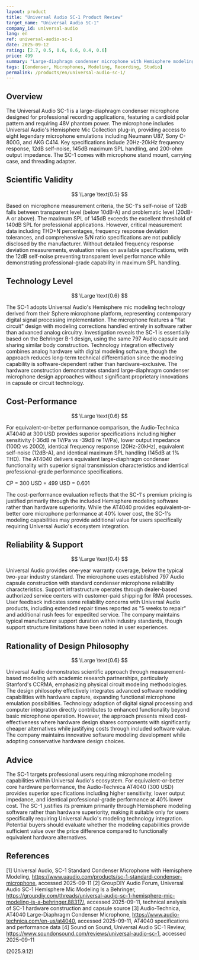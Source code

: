 ```yaml
---
layout: product
title: "Universal Audio SC-1 Product Review"
target_name: "Universal Audio SC-1"
company_id: universal-audio
lang: en
ref: universal-audio-sc-1
date: 2025-09-12
rating: [2.7, 0.5, 0.6, 0.6, 0.4, 0.6]
price: 499
summary: "Large-diaphragm condenser microphone with Hemisphere modeling software, offering professional specifications with reasonable cost-performance compared to equivalent alternatives"
tags: [Condenser, Microphones, Modeling, Recording, Studio]
permalink: /products/en/universal-audio-sc-1/
---
```

## Overview

The Universal Audio SC-1 is a large-diaphragm condenser microphone designed for professional recording applications, featuring a cardioid polar pattern and requiring 48V phantom power. The microphone includes Universal Audio's Hemisphere Mic Collection plug-in, providing access to eight legendary microphone emulations including Neumann U87, Sony C-800G, and AKG C414. Key specifications include 20Hz-20kHz frequency response, 12dB self-noise, 145dB maximum SPL handling, and 200-ohm output impedance. The SC-1 comes with microphone stand mount, carrying case, and threading adapter.

## Scientific Validity

$$ \Large \text{0.5} $$

Based on microphone measurement criteria, the SC-1's self-noise of 12dB falls between transparent level (below 10dB-A) and problematic level (20dB-A or above). The maximum SPL of 145dB exceeds the excellent threshold of 140dB SPL for professional applications. However, critical measurement data including THD+N percentages, frequency response deviation tolerances, and comprehensive S/N ratio specifications are not publicly disclosed by the manufacturer. Without detailed frequency response deviation measurements, evaluation relies on available specifications, with the 12dB self-noise preventing transparent level performance while demonstrating professional-grade capability in maximum SPL handling.

## Technology Level

$$ \Large \text{0.6} $$

The SC-1 adopts Universal Audio's Hemisphere mic modeling technology derived from their Sphere microphone platform, representing contemporary digital signal processing implementation. The microphone features a "flat circuit" design with modeling corrections handled entirely in software rather than advanced analog circuitry. Investigation reveals the SC-1 is essentially based on the Behringer B-1 design, using the same 797 Audio capsule and sharing similar body construction. Technology integration effectively combines analog hardware with digital modeling software, though the approach reduces long-term technical differentiation since the modeling capability is software-dependent rather than hardware-exclusive. The hardware construction demonstrates standard large-diaphragm condenser microphone design approaches without significant proprietary innovations in capsule or circuit technology.

## Cost-Performance

$$ \Large \text{0.6} $$

For equivalent-or-better performance comparison, the Audio-Technica AT4040 at 300 USD provides superior specifications including higher sensitivity (-36dB re 1V/Pa vs -39dB re 1V/Pa), lower output impedance (100Ω vs 200Ω), identical frequency response (20Hz-20kHz), equivalent self-noise (12dB-A), and identical maximum SPL handling (145dB at 1% THD). The AT4040 delivers equivalent large-diaphragm condenser functionality with superior signal transmission characteristics and identical professional-grade performance specifications.

CP = 300 USD ÷ 499 USD = 0.601

The cost-performance evaluation reflects that the SC-1's premium pricing is justified primarily through the included Hemisphere modeling software rather than hardware superiority. While the AT4040 provides equivalent-or-better core microphone performance at 40% lower cost, the SC-1's modeling capabilities may provide additional value for users specifically requiring Universal Audio's ecosystem integration.

## Reliability & Support

$$ \Large \text{0.4} $$

Universal Audio provides one-year warranty coverage, below the typical two-year industry standard. The microphone uses established 797 Audio capsule construction with standard condenser microphone reliability characteristics. Support infrastructure operates through dealer-based authorized service centers with customer-paid shipping for RMA processes. User feedback indicates some reliability concerns with Universal Audio products, including extended repair times reported as "5 weeks to repair" and additional rush fees for expedited service. The company maintains typical manufacturer support duration within industry standards, though support structure limitations have been noted in user experiences.

## Rationality of Design Philosophy

$$ \Large \text{0.6} $$

Universal Audio demonstrates scientific approach through measurement-based modeling with academic research partnerships, particularly Stanford's CCRMA, emphasizing physical circuit modeling methodologies. The design philosophy effectively integrates advanced software modeling capabilities with hardware capture, expanding functional microphone emulation possibilities. Technology adoption of digital signal processing and computer integration directly contributes to enhanced functionality beyond basic microphone operation. However, the approach presents mixed cost-effectiveness where hardware design shares components with significantly cheaper alternatives while justifying costs through included software value. The company maintains innovative software modeling development while adopting conservative hardware design choices.

## Advice

The SC-1 targets professional users requiring microphone modeling capabilities within Universal Audio's ecosystem. For equivalent-or-better core hardware performance, the Audio-Technica AT4040 (300 USD) provides superior specifications including higher sensitivity, lower output impedance, and identical professional-grade performance at 40% lower cost. The SC-1 justifies its premium primarily through Hemisphere modeling software rather than hardware superiority, making it suitable only for users specifically requiring Universal Audio's modeling technology integration. Potential buyers should evaluate whether the modeling capabilities provide sufficient value over the price difference compared to functionally equivalent hardware alternatives.

## References

[1] Universal Audio, SC-1 Standard Condenser Microphone with Hemisphere Modeling, https://www.uaudio.com/products/sc-1-standard-condenser-microphone, accessed 2025-09-11
[2] GroupDIY Audio Forum, Universal Audio SC-1 Hemisphere Mic Modeling Is a Behringer, https://groupdiy.com/threads/universal-audio-sc-1-hemisphere-mic-modeling-is-a-behringer.88317/, accessed 2025-09-11, technical analysis of SC-1 hardware construction and capsule source
[3] Audio-Technica, AT4040 Large-Diaphragm Condenser Microphone, https://www.audio-technica.com/en-us/at4040, accessed 2025-09-11, AT4040 specifications and performance data
[4] Sound on Sound, Universal Audio SC-1 Review, https://www.soundonsound.com/reviews/universal-audio-sc-1, accessed 2025-09-11

(2025.9.12)